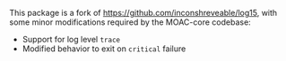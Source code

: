 This package is a fork of https://github.com/inconshreveable/log15, with some
minor modifications required by the MOAC-core codebase:

 * Support for log level `trace`
 * Modified behavior to exit on `critical` failure
